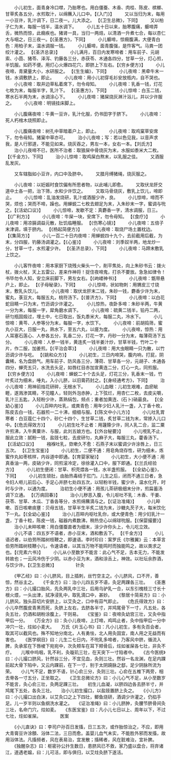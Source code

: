 <!-- { "loadSidebar": true } -->
　　小儿初生，面青身冷口噤，乃胎寒也。用白僵蚕、木香、肉桂、陈皮、槟榔、甘草炙各五分，水煎取汁，以绵蘸入儿口中。【《入门》】
　　又以当归为末，每用一小豆许，乳汁调下，日二夜一。儿大添之。 【《卫生总微》，下同】
　　又以柏子仁为末，每服一钱半，温水调下。
　　小儿五十日以来，胎寒腹痛，躽啼弄舌，微热而惊，此癎疾也。猪肾一具，当归一两焙，以清酒一升煮七合，每以杏仁大与咽之，日三夜一。【《圣惠方》，下同】
　　小儿躽啼，惊癎腹满，大便青白色：用柏子末，温水调服一钱。
　　小儿躽啼，面青腹强，是忤客气。马粪一团绞汁灌之。 【《圣济总录》】
　　小儿满月，百日内发寒啼者：用车前子、元胡索、小茴、猪苓、泽泻、钓藤各三分，赤茯苓、木通各四分，甘草一分，灯心煎，半饥服。如药不便。用灯心火爆四花穴，即脐上下左右。【《穷乡便方》】
　　小儿夜啼，青黛量大小，水研服之。 【《生生编》，下同】
　　小儿夜啼：黑牵牛末一钱，水调敷脐上，即止。
　　小儿夜啼：用小儿初穿毛衫安放瓶内，自不哭也。
　　小儿夜啼：取井边草私着席下，勿令母知。
　　小儿夜啼：乳香一钱，灯花七枚为末，每服半字，乳汁下。 【《圣惠方》，下同】
　　小儿惊啼：白玉二钱，寒水石半两为末，水调涂心下。
　　小儿夜啼：猪屎烧灰淋汁浴儿，并以少许服之。
　　小儿夜啼：明镜挂床脚上。

　　小儿腹痛夜啼：牛黄一豆许，乳汁化服，仍书田字于脐下。
　　小儿夜啼：死人朽棺木烧照即止。

　　小儿腹痛夜啼：树孔中草暗着户上，即止。
　　小儿夜啼：取鸡窠草安席下，勿令母知。猪窠中草亦可。
　　治小儿夜啼；写：若以色见我，以音声求我，是人行邪道，不能见如来。烧灰吞之，男左一本，女右一本。【刘氏方】
　　治小儿夜啼不已，医所不治者：取狼屎中骨烧灰为末，水服如黍米大二枚。 【《千金方》，下同】
　　治小儿惊啼：取鸡屎白熬末，以乳服之佳。
　　又酒服乱发灰。

　　又车辖脂如小豆许，内口中及脐中。
　　又腊月缚猪绳，烧灰服之。

　　小儿夜啼：以妊娠时食饮偏有所思者物，以此哺儿即愈。
　　又取伏龙肝交道中土各一把，治下筛，水和少许饮之。
　　又取马骨烧灰，敷乳上饮儿，啼即止。
　　小儿惊啼：乱油发烧研，乳汁或酒服少许，良。
　　小儿惊啼，啼而不哭，烦也；哭而不啼，躁也。用蝉蜕二七枚去翅足为末，入朱砂末一字，蜜调与吮之。【《活幼口议》】
　　小儿惊啼，发歇不定：真麝香一字，清水调服，日三。 【《广利方》】
　　小儿夜啼：牛屎一块，安席下，勿令母知。 【《食疗》】
　　小儿夜啼：用凉膈调益元散，肚饥临睡服。 【《伤寒心镜》】
　　小儿夜啼：五倍子末津调，填于脐内。 【《杨起简便方》】
　　小儿夜啼：取烧尸场土置枕边。 【《集简方》】
　　小儿一百二十日内夜啼：用蝉蜕四十九个，去前截用后截，为末，分四服，钓藤汤调灌之。【《心鉴》】
　　小儿夜啼：刘季奴半两，地龙炒一分，甘草一寸，水煎灌少许。 【《圣济总录》，下同】
　　小儿夜啼：马蹄末敷乳上饮之。

　　小儿客忤夜啼：用本家厨下烧残火柴头一个，削平焦处，向上朱砂书云：拨火杖，拨火杖，天上五雷公，差来作神将！捉住夜啼鬼，打杀不要放。急急如律令！书毕勿令人知，安立床前脚下，男左女右。【《岣嵝神书》】
　　小儿夜啼：甑带悬户上，即止。 【《子母秘录》，下同】
　　小儿惊啼，状如物刺：用猬皮三寸烧末，敷乳头饮儿。
　　小儿夜啼：取伏龙肝末二钱，朱砂一钱，麝香少许为末，蜜丸，菉豆大，每服五丸，桃符汤下。【《普济方》，下同】
　　小儿夜啼：以白花蛇目睛一只为末，竹沥调少许灌之。
　　小儿惊热，夜卧多啼：朱砂半两，牛黄一分为末，每服一字，犀角磨水调下。
　　小儿夜啼：硫黄二钱半，铅丹二两，研匀瓶固煅过，埋土中，七日取出，饭丸黍米大，每服二丸，冷水下。
　　小儿惊啼：黄芩、人参等分为末，每服一字，水饮下。
　　小儿夜啼：前胡捣筛，蜜丸小豆大，日服一丸，熟水下，至五六丸，以瘥为度。
　　小儿夜啼，惊热：用人耳塞石莲心、人参各五分，乳香二分，灯花一字，丹砂一分为末，每薄荷汤下五分。
　　小儿夜啼：人参一钱半，黄连炙一钱半姜汁炒，甘草半钱，竹叶二十片，作二服，加姜煎。【《平治会萃》】
　　小儿夜啼：用大虫眼睛一只为散，以竹沥调少许与吃。 【《姚和众方》】
　　小儿初生，三日内啼哭，腹内响，打屁，阴囊稀，名为盘肠气。用车前子、防风各三分，薄荷、甘草各一分，元胡子、木通各四分，蝉壳五只，水洗去头足，如唇红目赤加宣黄连二分，灯心一丸，同煎服。【《穷乡便方》】
　　小儿夜啼：蝉蜕二十个去头足，灯花三分，乳香末一钱，竹叶炙过为细未，唾丸，入小儿脐，以旧膏药封之。【《身经通考方》，下同】
　　治小儿夜啼：用神前烛花研碎，无根水下。
　　小儿血眼：儿初生艰难，血瘀眦睚，遂溅渗其睛，不见瞳人，轻则外泡赤肿，上下弦烂，用杏仁二枚，去皮尖嚼，乳汁三五匙，入轻粉少许，蒸熟绢包，频点；重者加黄连、(石卜)硝最良。 【《全幼心鉴》】
　　小儿百晬内吐乳，或粪青色：用年少妇人乳汁一盏，入丁香十枚，陈皮去白一钱，石器煎一二十沸，细细与服。【《陈文中小儿方》】
　　小儿吐乳胃寒者：白豆蔻仁十四个，砂仁十四个，生甘草二钱，炙甘草二钱为末，常掺入儿口中。【《危氏得效方》】
　　小儿初生吐不止者：用籧篨少许，同人乳二合，监二粟许煎沸，入牛黄粟许、与服，此刘五娘方也。【《外台秘要》】
　　小儿哯乳不止，服此立效：腻粉一钱，盐豉七粒，去皮研匀，丸麻子大，每服三丸，藿香汤下。【《活幼口议》】
　　襁褓吐乳，欬嗽久不愈：石燕子末以蜜调少许涂唇上，日三五次。 【《卫生宝鉴》】
　　小儿初生，二便不通：用皂角烧存性，研为细未，炼蜜作丸如枣核样，内谷道中即通。【《育婴家秘》】
　　小儿初生，大小便不通：用真香油一两，皮硝少许，同煎滚冷定，徐徐灌入口中，服下即通。【《兰氏经验方》】
　　小儿初生便闭：甘草、枳壳煨各一钱，水半盏煎服。 【《全幼心鉴》，下同】
　　小儿初生锁肚，由胎热毒结于肛门。儿生之后，闭而不通三日者，急令妇人咂儿前后心、手足心并脐七处四五次，以轻粉半钱，蜜少许，温水化开，时时与少许，以通为度。
　　治初生小便不通：用孩儿茶研极细末分许，煎扁蓄汤调下立通。 【《万病回春》】
　　治小儿秽恶入腹，令儿呕吐不乳：木香、干姜、茯苓、甘草、木瓜、丁香各等分，水煎绵蘸滴与之。【《证治准绳》】
　　小儿晬嗽、百日咳嗽痰壅：贝母五钱，甘草半生半炙二钱为末，沙糖丸芡子大，每米饮化下一丸。【《全幼心鉴》】
　　治小儿百晬内呕吐乳你，或大便青色：用少妇乳汁一盏，丁香十粒，陈皮一钱，磁器内煮数沸，稍热空心以绵球吮服。【《保婴撮要》】
　　治小儿未晬咳嗽：用白僵蚕直者为细末，涂少许你头上，令儿吃立效。
　　小儿不语：四五岁不语者，赤小豆末，酒和敷舌下。 【《千金方》】
　　小儿语迟者，以伯劳所踏树枝鞭之，即速语。李时珍曰：案罗氏《尔雅翼》云：本草言伯劳所踏树枝鞭小儿，令速语者，以其当万物不能鸣时而独能鸣之，故以类求之也。【《完素六书》】
　　小儿从小至数岁不能言：此心气不足，舌本无力，不能发转故也；一云风冷伤于少阴。以赤小豆为末，酒和涂舌上，神效。以社坛余胙酒，与饮少许。【《卫生总微》】
　　　　针灸

　　《甲乙经》曰：小儿脐风，目上插刺，丝竹空主之。小儿脐风，口不开，善惊，然谷主之。　　《千金方》曰：治小儿四五岁不语，灸足两踝各三壮。　　《圣惠方》曰：小儿撮口胎风，先灸两乳中三壮，后用乌驴乳一合，以东引槐枝三寸长十根火煨，一头出津，拭净浸乳中，取乳滴口中，甚妙。　　《黎居十简易方》曰：小儿脐风，独头蒜切片安脐上，以艾灸之，口中有蒜气即止。　　《危氏得效方》曰：小儿卒然腹皮青黑而死，灸脐上左右，去脐各半寸，并鸠尾骨下一寸，凡五处，各灸五壮，仍酒和胡粉涂腹上，干则易。　　《宝鉴》曰：夜啼灸幼宫三壮，又灸中指甲后一分。　　《万全方》曰：灸小儿夜啼，上灯啼，鸡鸣止者，灸中指甲后一分中冲穴一壮，炷如小麦大。　　万氏《片玉心书》曰：凡小儿初生，多有灸百会者，取其可以截风也。殊不知地分南北，人有勇怯，北人用灸固宜，南人用之无益而有害也。　　《医学纲目》曰：儿生二七日内，不吮乳多啼者，乃客风中脐，循流入脾，灸承浆在下唇棱下宛宛中，次灸颊车在耳下颊骨后，炷如雀屎各七壮，非灸不疗。　　儿喉中呜咽，乳不利，灸璇玑三壮，在天突下一寸陷者中。　　《古今医统》曰：小儿撮口脐风，针然谷三分，不宜见血，灸则三壮。然谷一名龙渊，在足内踝前起大骨下陷中，又云内踝前，在下一寸，别于太阴蹺脉之郄，足少阴脉所流为荣。　　小儿气不足，数岁不语，针心俞三分，灸则三壮。心俞在五椎下两旁，相去脊各一寸五分，正坐取之。　　《卫生总微论方》曰：小儿心气不足，从小至数岁不能言，灸心俞三壮，灸两足踝三壮。　　初生儿血凝，以脐四边各去脐半寸，并鸠尾下五处，各灸三壮。　　治小儿初生撮口，以盐豉置脐上灸之。　　《小儿方》曰：小儿撮口出白沫，以艾灸口之上下四壮，鲫鱼烧研，酒调少许灌之，仍掐手足。儿一岁半则以鱼纲洗水灌之。　　《证治准绳》曰：小儿脐肿，灸腰节脐骨间灸三壮，名命门穴，炷如麦。　　《东医宝鉴》曰：凡小儿七日以上、周年以下，不过七壮，炷如雀屎。
　　　　医案

　　《小儿直诀》曰：李司户孙百日发搐，日三五次，或作胎惊治之，不应，即用大青膏豆许涂顖、浴体二法，三日而愈。盖婴儿血气未实，不能胜外邪而发搐，故用浴体法。凡搐频者，风在表易治，宜发散；搐稀者，风在脏难治，宜补脾。
　　《独醒杂志》曰：枢密孙公抃生数日，患脐风已不救，家乃盛以盘合，将弃诸江，道遇老媪，曰：儿可活，即与俱归，以艾炷灸脐下遂活。
